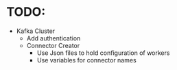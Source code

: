 # TODO:
- Kafka Cluster
  - Add authentication
  - Connector Creator
    - Use Json files to hold configuration of workers
    - Use variables for connector names
    